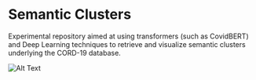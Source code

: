 # Semantic Clusters
Experimental repository aimed at using transformers (such as CovidBERT) and Deep Learning techniques to retrieve and visualize semantic clusters underlying the CORD-19 database.

![Alt Text](/docs/cord19_semantic_clusters.gif)

